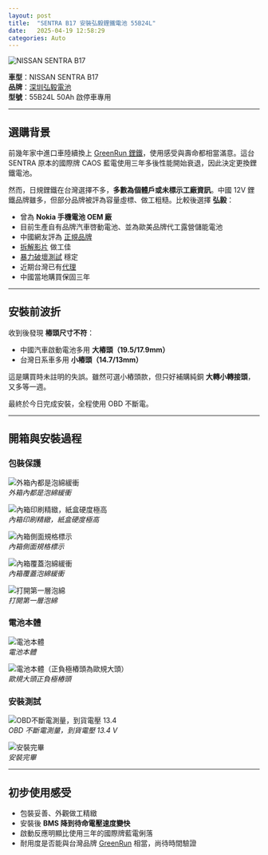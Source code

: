```yaml
---
layout: post
title:  "SENTRA B17 安裝弘毅鋰鐵電池 55B24L"
date:   2025-04-19 12:58:29
categories: Auto
---
```



![NISSAN SENTRA B17](/images/mobile01-b2f524c7111289b205cab16d16baa81a.jpg)

**車型**：NISSAN SENTRA B17  
**品牌**：[深圳弘毅電池](https://www.houny.cn/)  
**型號**：55B24L 50Ah 啟停車專用  

---

## 選購背景

前幾年家中進口車陸續換上 [GreenRun 鋰鐵](https://1stbenz.github.io/2025/greenrun.html)，使用感受與壽命都相當滿意。這台 SENTRA 原本的國際牌 CAOS 藍電使用三年多後性能開始衰退，因此決定更換鋰鐵電池。

然而，日規鋰鐵在台灣選擇不多，**多數為個體戶或未標示工廠資訊**。中國 12V 鋰鐵品牌雖多，但部分品牌被評為容量虛標、做工粗糙。比較後選擇 **弘毅**：

- 曾為 **Nokia 手機電池 OEM 廠**  
- 目前生產自有品牌汽車啓動電池、並為歐美品牌代工露營儲能電池  
- 中國網友評為 [正規品牌](/images/mobile01-bc58cbb2ce2f91781731c24ddbc04514.jpg)  
- [拆解影片](https://www.tiktok.com/@stevenlin578/video/7497624452759358725) 做工佳  
- [暴力破壞測試](https://www.tiktok.com/@stevenlin578) 穩定  
- 近期台灣已有[代理](https://imgur.com/a/mkuKuAg)  
- 中國當地購買保固三年  

---

## 安裝前波折

收到後發現 **樁頭尺寸不符**：  
- 中國汽車啟動電池多用 **大樁頭（19.5/17.9mm）**  
- 台灣日系車多用 **小樁頭（14.7/13mm）**  

這是購買時未註明的失誤。雖然可選小樁頭款，但只好補購純銅 **大轉小轉接頭**，又多等一週。  

最終於今日完成安裝，全程使用 OBD 不斷電。

---

## 開箱與安裝過程

### 包裝保護
![外箱內都是泡綿緩衝](/images/mobile01-af3b5bbd3c808bec8f8a562c9803594e.jpg)  
*外箱內都是泡綿緩衝*

![內箱印刷精緻，紙盒硬度極高](/images/mobile01-84e77766b2e8916a91fd133c04a39f1f.jpg)  
*內箱印刷精緻，紙盒硬度極高*

![內箱側面規格標示](/images/mobile01-6987c21e16c32da9f9969f735ef65607.jpg)  
*內箱側面規格標示*

![內箱覆蓋泡綿緩衝](/images/mobile01-2b0f08e7b3dd92652531f417819f662e.jpg)  
*內箱覆蓋泡綿緩衝*

![打開第一層泡綿](/images/mobile01-5da30445e54a0fb5c99bff6cd03b3a90.jpg)  
*打開第一層泡綿*

### 電池本體
![電池本體](/images/mobile01-a51ec29ebc0e1ab6bb303b0695a56905.jpg)  
*電池本體*

![電池本體（正負極樁頭為歐規大頭）](/images/mobile01-2236fc6ac0431501516a3d7244bc60ba.jpg)  
*歐規大頭正負極樁頭*

### 安裝測試
![OBD不斷電測量，到貨電壓 13.4](/images/mobile01-e3116dbed55d407d83df4c83c0a0fcf3.jpg)  
*OBD 不斷電測量，到貨電壓 13.4 V*

![安裝完畢](/images/mobile01-157243d314c4c3ac0faf539324da662c.jpg)  
*安裝完畢*

---

## 初步使用感受

- 包裝妥善、外觀做工精緻  
- 安裝後 **BMS 降到待命電壓速度變快**  
- 啟動反應明顯比使用三年的國際牌藍電俐落  
- 耐用度是否能與台灣品牌 [GreenRun](https://1stbenz.github.io/2025/greenrun.html) 相當，尚待時間驗證